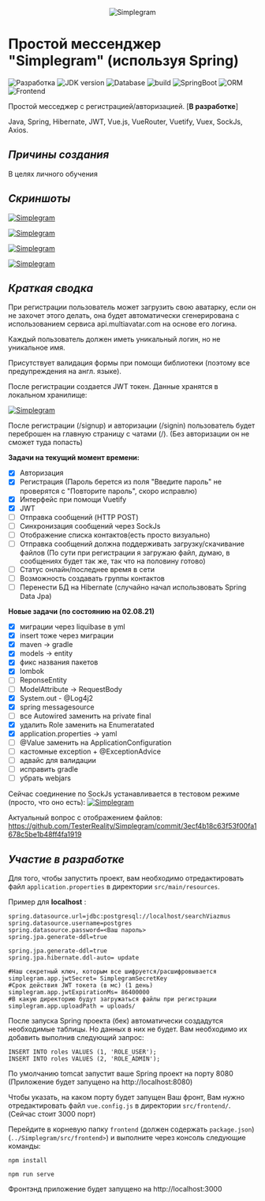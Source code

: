 <p align="center">
  <img src="https://thumb.cloud.mail.ru/weblink/thumb/xw1/aray/6orn3HUDy/Logo.jpg" alt="Simplegram"/>
</p>

# Простой мессенджер "Simplegram" (используя Spring)
![Разработка](https://img.shields.io/static/v1?label=Разработка&message=В+процессе&color=red)
![JDK version](https://img.shields.io/static/v1?label=JDK&message=1.8%2B&color=<COLOR>)
![Database](https://img.shields.io/static/v1?label=Database&message=PostgreSQL&color=<COLOR>)
![build](https://img.shields.io/static/v1?label=build&message=Maven&color=<COLOR>)
![SpringBoot](https://img.shields.io/static/v1?label=SpringBoot&message=2.5.3&color=<COLOR>)
![ORM](https://img.shields.io/static/v1?label=ORM&message=Hibernate&color=<COLOR>)
![Frontend](https://img.shields.io/static/v1?label=Frontend&message=Vue&color=<COLOR>)

Простой месседжер с регистрацией/авторизацией. [**В разработке**]

Java, Spring, Hibernate, JWT, Vue.js, VueRouter, Vuetify, Vuex, SockJs, Axios.
 
## _Причины создания_

В целях личного обучения 
 
## _Скриншоты_
[![Simplegram](https://thumb.cloud.mail.ru/weblink/thumb/xw1/aray/6orn3HUDy/Screenshot_1.jpg)]()

[![Simplegram](https://thumb.cloud.mail.ru/weblink/thumb/xw1/aray/6orn3HUDy/Screenshot_7.jpg)]()

[![Simplegram](https://thumb.cloud.mail.ru/weblink/thumb/xw1/aray/6orn3HUDy/Screenshot_2.jpg)]()

[![Simplegram](https://thumb.cloud.mail.ru/weblink/thumb/xw1/aray/6orn3HUDy/Screenshot_3.jpg)]()

## _Краткая сводка_

При регистрации пользователь может загрузить свою аватарку, если он не захочет этого делать, она будет автоматически сгенерирована с использованием сервиса api.multiavatar.com на основе его логина. 

Каждый пользователь должен иметь уникальный логин, но не уникальное имя. 

Присутствует валидация формы при помощи библиотеки (поэтому все предупреждения на англ. языке).

После регистрации создается JWT токен. Данные хранятся в локальном хранилище:

[![Simplegram](https://thumb.cloud.mail.ru/weblink/thumb/xw1/aray/6orn3HUDy/Screenshot_4.jpg)]()

После регистрации (/signup) и авторизации (/signin) пользователь будет переброшен на главную страницу с чатами (/). (Без авторизации он не сможет туда попасть)

**Задачи на текущий момент времени:**

- [X] Авторизация
- [X] Регистрация (Пароль берется из поля "Введите пароль" не проверятся с "Повторите пароль", скоро исправлю)
- [X] Интерфейс при помощи Vuetify
- [X] JWT
- [ ] Отправка сообщений (HTTP POST)
- [ ] Синхронизация сообщений через SockJs
- [ ] Отображение списка контактов(есть просто визуально)
- [ ] Отправка сообщений должна поддерживать загрузку/скачивание файлов (По сути при регистрации я загружаю файл, думаю, в сообщениях будет так же, так что на половину готово)
- [ ] Статус онлайн/последнее время в сети 
- [ ] Возможность создавать группы контактов
- [ ] Перенести БД на Hibernate (случайно начал использвовать Spring Data Jpa)

**Новые задачи (по состоянию на 02.08.21)**
- [X] миграции через liquibase в yml
- [X] insert тоже через миграции
- [X] maven -> gradle
- [X] models -> entity
- [X] фикс названия пакетов
- [X] lombok
- [ ] ReponseEntity
- [ ] ModelAttribute -> RequestBody
- [X] System.out - @Log4j2
- [X] spring messagesource
- [ ] все Autowired заменить на private final
- [X] удалить Role заменить на Enumeratated
- [X] application.properties -> yaml
- [ ] @Value заменить на ApplicationConfiguration
- [ ] кастомные exception + @ExceptionAdvice
- [ ] адвайс для валидации
- [ ] исправить gradle
- [ ] убрать webjars

Сейчас соединение по SockJs устанавливается в тестовом режиме (просто, что оно есть):
[![Simplegram](https://thumb.cloud.mail.ru/weblink/thumb/xw1/aray/6orn3HUDy/Screenshot_5.jpg)]()


Актуальный вопрос с отображением файлов: https://github.com/TesterReality/Simplegram/commit/3ecf4b18c63f53f00fa1678c5be1b48ff4fa1919

## _Участие в разработке_

Для того, чтобы запустить проект, вам необходимо отредактировать файл `application.properties` в директории `src/main/resources`.

Пример для **localhost** :

```
spring.datasource.url=jdbc:postgresql://localhost/searchViazmus
spring.datasource.username=postgres
spring.datasource.password=<Ваш пароль>
spring.jpa.generate-ddl=true

spring.jpa.generate-ddl=true
spring.jpa.hibernate.ddl-auto= update

#Наш секретный ключ, которым все шифруется/расшифровывается
simplegram.app.jwtSecret= SimplegramSecretKey
#Срок действия JWT токета (в мс) (1 день)
simplegram.app.jwtExpirationMs= 86400000
#В какую директорию будут загружаться файлы при регистрации
simplegram.app.uploadPath = uploads/
```

После запуска Spring проекта (бек) автоматически создадутся необходимые таблицы. Но данных в них не будет. Вам необходимо их добавить выполнив следующий запрос:
```
INSERT INTO roles VALUES (1, 'ROLE_USER');
INSERT INTO roles VALUES (2, 'ROLE_ADMIN');
```

По умолчанию tomcat запустит ваше Spring проект на порту 8080 (Приложение будет запущено на http://localhost:8080)

Чтобы указать, на каком порту будет запущен Ваш фронт, Вам нужно отредактировать файл `vue.config.js` в директории `src/frontend/`. (Сейчас стоит 3000 порт)

Перейдите в корневую папку `frontend` (должен содержать `package.json`)(`../Simplegram/src/frontend>`) и выполните через консоль следующие команды:
```
npm install

npm run serve
```
Фронтэнд приложение будет запущено на http://localhost:3000